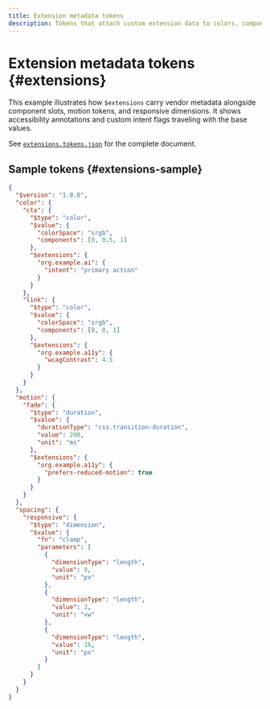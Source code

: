 ```yaml
---
title: Extension metadata tokens
description: Tokens that attach custom extension data to colors, components, and motion.
---
```


# Extension metadata tokens {#extensions}

This example illustrates how `$extensions` carry vendor metadata alongside component slots, motion tokens, and responsive dimensions. It shows accessibility annotations and custom intent flags traveling with the base values.

See [`extensions.tokens.json`](https://github.com/bylapidist/dtif/blob/main/examples/extensions.tokens.json) for the complete document.

## Sample tokens {#extensions-sample}

```json dtif
{
  "$version": "1.0.0",
  "color": {
    "cta": {
      "$type": "color",
      "$value": {
        "colorSpace": "srgb",
        "components": [0, 0.5, 1]
      },
      "$extensions": {
        "org.example.ai": {
          "intent": "primary action"
        }
      }
    },
    "link": {
      "$type": "color",
      "$value": {
        "colorSpace": "srgb",
        "components": [0, 0, 1]
      },
      "$extensions": {
        "org.example.a11y": {
          "wcagContrast": 4.5
        }
      }
    }
  },
  "motion": {
    "fade": {
      "$type": "duration",
      "$value": {
        "durationType": "css.transition-duration",
        "value": 200,
        "unit": "ms"
      },
      "$extensions": {
        "org.example.a11y": {
          "prefers-reduced-motion": true
        }
      }
    }
  },
  "spacing": {
    "responsive": {
      "$type": "dimension",
      "$value": {
        "fn": "clamp",
        "parameters": [
          {
            "dimensionType": "length",
            "value": 8,
            "unit": "px"
          },
          {
            "dimensionType": "length",
            "value": 2,
            "unit": "vw"
          },
          {
            "dimensionType": "length",
            "value": 16,
            "unit": "px"
          }
        ]
      }
    }
  }
}
```
